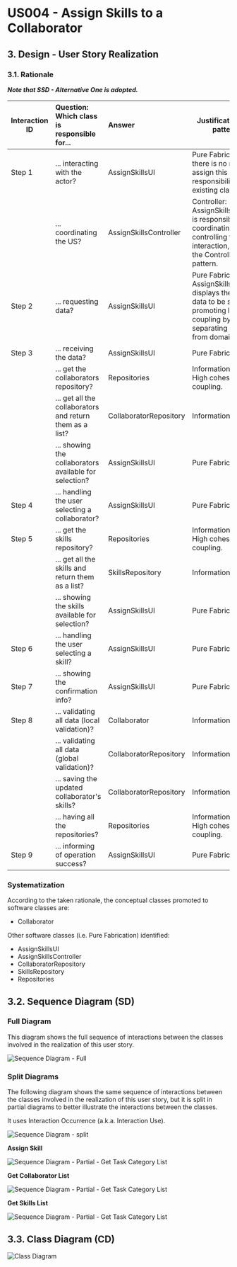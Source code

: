 # US004 - Assign Skills to a Collaborator 

## 3. Design - User Story Realization 

### 3.1. Rationale

_**Note that SSD - Alternative One is adopted.**_

| Interaction ID | Question: Which class is responsible for...              | Answer                 | Justification (with patterns)                                                                                                                 |
|----------------|:---------------------------------------------------------|:-----------------------|-----------------------------------------------------------------------------------------------------------------------------------------------|
| Step 1         | ... interacting with the actor?                          | AssignSkillsUI         | Pure Fabrication: there is no reason to assign this responsibility to any existing class.                                                     |
|                | ... coordinating the US?                                 | AssignSkillsController | Controller: AssignSkillsController is responsible for coordinating and controlling the flow of interaction, applying the Controller pattern.  |
| Step 2         | ... requesting data?                                     | AssignSkillsUI         | Pure Fabrication: AssignSkillsUI displays the available data to be selected, promoting low coupling by separating UI logic from domain logic. |
| Step 3         | ... receiving the data?                                  | AssignSkillsUI         | Pure Fabrication.                                                                                                                             |
|                | ... get the collaborators repository?                    | Repositories           | Information Expert, High cohesion, Low coupling.                                                                                              |
|                | ... get all the collaborators and return them as a list? | CollaboratorRepository | Information Expert.                                                                                                                           |
|                | ... showing the collaborators available for selection?   | AssignSkillsUI         | Pure Fabrication.                                                                                                                             |
| Step 4         | ... handling the user selecting a collaborator?          | AssignSkillsUI         | Pure Fabrication.                                                                                                                             |
| Step 5         | ... get the skills repository?                           | Repositories           | Information Expert, High cohesion, Low coupling.                                                                                              |
|                | ... get all the skills and return them as a list?        | SkillsRepository       | Information Expert.                                                                                                                           |
|                | ... showing the skills available for selection?          | AssignSkillsUI         | Pure Fabrication.                                                                                                                             |
| Step 6         | ... handling the user selecting a skill?                 | AssignSkillsUI         | Pure Fabrication.                                                                                                                             |
| Step 7         | ... showing the confirmation info?                       | AssignSkillsUI         | Pure Fabrication.                                                                                                                             |
| Step 8         | ... validating all data (local validation)?              | Collaborator           | Information Expert                                                                                                                            |
|                | ... validating all data (global validation)?             | CollaboratorRepository | Information Expert                                                                                                                            |
|                | ... saving the updated collaborator's skills?            | CollaboratorRepository | Information Expert.                                                                                                                           |
|                | ... having all the repositories?                         | Repositories           | Information Expert, High cohesion, Low coupling.                                                                                              |
| Step 9         | ... informing of operation success?                      | AssignSkillsUI         | Pure Fabrication.                                                                                                                             |

### Systematization ##

According to the taken rationale, the conceptual classes promoted to software classes are: 

* Collaborator


Other software classes (i.e. Pure Fabrication) identified: 

* AssignSkillsUI
* AssignSkillsController
* CollaboratorRepository
* SkillsRepository
* Repositories


## 3.2. Sequence Diagram (SD)


### Full Diagram

This diagram shows the full sequence of interactions between the classes involved in the realization of this user story.

![Sequence Diagram - Full](svg/us004-sequence-diagram-full.svg)

### Split Diagrams

The following diagram shows the same sequence of interactions between the classes involved in the realization of this user story, but it is split in partial diagrams to better illustrate the interactions between the classes.

It uses Interaction Occurrence (a.k.a. Interaction Use).

![Sequence Diagram - split](svg/us004-sequence-diagram-split.svg)

**Assign Skill**

![Sequence Diagram - Partial - Get Task Category List](svg/us004-sequence-diagram-partial-assign-skill.svg)

**Get Collaborator List**

![Sequence Diagram - Partial - Get Task Category List](svg/us004-sequence-diagram-partial-get-collaborator-list.svg)

**Get Skills List**

![Sequence Diagram - Partial - Get Task Category List](svg/us004-sequence-diagram-partial-get-skill-list.svg)

## 3.3. Class Diagram (CD)

![Class Diagram](svg/us004-class-diagram.svg)